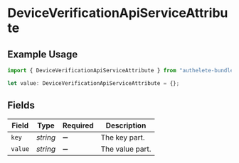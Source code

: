 # DeviceVerificationApiServiceAttribute

## Example Usage

```typescript
import { DeviceVerificationApiServiceAttribute } from "authelete-bundled/models/operations";

let value: DeviceVerificationApiServiceAttribute = {};
```

## Fields

| Field              | Type               | Required           | Description        |
| ------------------ | ------------------ | ------------------ | ------------------ |
| `key`              | *string*           | :heavy_minus_sign: | The key part.      |
| `value`            | *string*           | :heavy_minus_sign: | The value part.    |
